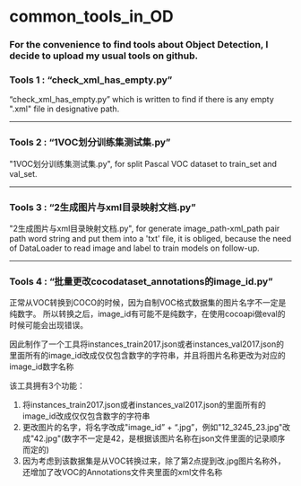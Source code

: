 # common_tools_in_OD

### For the convenience to find tools about Object Detection, I decide to upload my usual tools on github.

### Tools 1 : “check_xml_has_empty.py”

“check_xml_has_empty.py” which is written to find if there is any empty ".xml" file in designative path.

---------------------------------------------------------------------------------------------------------

### Tools 2 : “1VOC划分训练集测试集.py”
"1VOC划分训练集测试集.py", for split Pascal VOC dataset to train_set and val_set.

---------------------------------------------------------------------------------------------------------

### Tools 3 : “2生成图片与xml目录映射文档.py”
"2生成图片与xml目录映射文档.py", for generate image_path-xml_path pair path word string and put them into a 'txt' file, it is obliged, because the need of DataLoader to read image and label to train models on follow-up.

---------------------------------------------------------------------------------------------------------

### Tools 4 : “批量更改cocodataset_annotations的image_id.py”
正常从VOC转换到COCO的时候，因为自制VOC格式数据集的图片名字不一定是纯数字。
所以转换之后，image_id有可能不是纯数字，在使用cocoapi做eval的时候可能会出现错误。

因此制作了一个工具将instances_train2017.json或者instances_val2017.json的里面所有的image_id改成仅仅包含数字的字符串，并且将图片名称更改为对应的image_id数字名称

该工具拥有3个功能：
1. 将instances_train2017.json或者instances_val2017.json的里面所有的image_id改成仅仅包含数字的字符串
2. 更改图片的名字，将名字改成"image_id” + “.jpg”，例如"12_3245_23.jpg"改成"42.jpg"(数字不一定是42，是根据该图片名称在json文件里面的记录顺序而定的)
3. 因为考虑到该数据集是从VOC转换过来，除了第2点提到改.jpg图片名称外，还增加了改VOC的Annotations文件夹里面的xml文件名称
